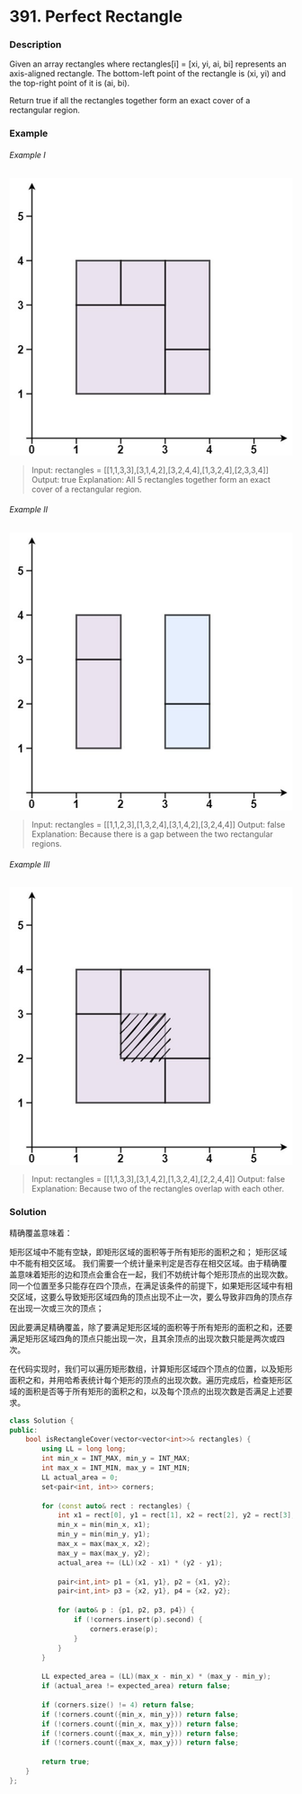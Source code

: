 # 391. Perfect Rectangle

### Description

Given an array rectangles where rectangles[i] = [xi, yi, ai, bi] represents an axis-aligned rectangle. The bottom-left point of the rectangle is (xi, yi) and the top-right point of it is (ai, bi).

Return true if all the rectangles together form an exact cover of a rectangular region.

### Example 

###### Example I

![](./perectrec1-plane.jpg)

> Input: rectangles = [[1,1,3,3],[3,1,4,2],[3,2,4,4],[1,3,2,4],[2,3,3,4]]
> Output: true
> Explanation: All 5 rectangles together form an exact cover of a rectangular region.

###### Example II

![](./perfectrec2-plane.jpg)

> Input: rectangles = [[1,1,2,3],[1,3,2,4],[3,1,4,2],[3,2,4,4]]
> Output: false
> Explanation: Because there is a gap between the two rectangular regions.

###### Example III

![](./perfecrrec4-plane.jpg)

> Input: rectangles = [[1,1,3,3],[3,1,4,2],[1,3,2,4],[2,2,4,4]]
> Output: false
> Explanation: Because two of the rectangles overlap with each other.

### Solution

精确覆盖意味着：

矩形区域中不能有空缺，即矩形区域的面积等于所有矩形的面积之和；
矩形区域中不能有相交区域。
我们需要一个统计量来判定是否存在相交区域。由于精确覆盖意味着矩形的边和顶点会重合在一起，我们不妨统计每个矩形顶点的出现次数。同一个位置至多只能存在四个顶点，在满足该条件的前提下，如果矩形区域中有相交区域，这要么导致矩形区域四角的顶点出现不止一次，要么导致非四角的顶点存在出现一次或三次的顶点；

因此要满足精确覆盖，除了要满足矩形区域的面积等于所有矩形的面积之和，还要满足矩形区域四角的顶点只能出现一次，且其余顶点的出现次数只能是两次或四次。

在代码实现时，我们可以遍历矩形数组，计算矩形区域四个顶点的位置，以及矩形面积之和，并用哈希表统计每个矩形的顶点的出现次数。遍历完成后，检查矩形区域的面积是否等于所有矩形的面积之和，以及每个顶点的出现次数是否满足上述要求。

```c++
class Solution {
public:
    bool isRectangleCover(vector<vector<int>>& rectangles) {
        using LL = long long;
        int min_x = INT_MAX, min_y = INT_MAX;
        int max_x = INT_MIN, max_y = INT_MIN;
        LL actual_area = 0;
        set<pair<int, int>> corners;

        for (const auto& rect : rectangles) {
            int x1 = rect[0], y1 = rect[1], x2 = rect[2], y2 = rect[3];
            min_x = min(min_x, x1);
            min_y = min(min_y, y1);
            max_x = max(max_x, x2);
            max_y = max(max_y, y2);
            actual_area += (LL)(x2 - x1) * (y2 - y1);

            pair<int,int> p1 = {x1, y1}, p2 = {x1, y2};
            pair<int,int> p3 = {x2, y1}, p4 = {x2, y2};

            for (auto& p : {p1, p2, p3, p4}) {
                if (!corners.insert(p).second) {
                    corners.erase(p); 
                }
            }
        }

        LL expected_area = (LL)(max_x - min_x) * (max_y - min_y);
        if (actual_area != expected_area) return false;

        if (corners.size() != 4) return false;
        if (!corners.count({min_x, min_y})) return false;
        if (!corners.count({min_x, max_y})) return false;
        if (!corners.count({max_x, min_y})) return false;
        if (!corners.count({max_x, max_y})) return false;

        return true;
    }
};
```
